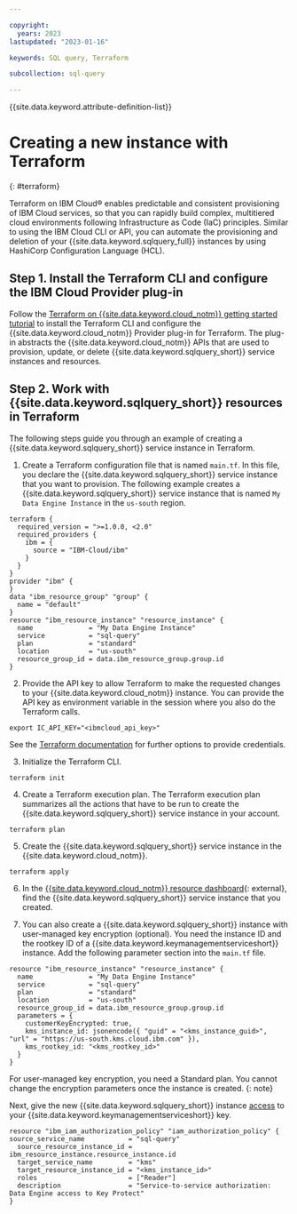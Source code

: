 ```yaml
---

copyright:
  years: 2023
lastupdated: "2023-01-16"

keywords: SQL query, Terraform

subcollection: sql-query

---
```


{{site.data.keyword.attribute-definition-list}}

# Creating a new instance with Terraform
{: #terraform}

Terraform on IBM Cloud® enables predictable and consistent provisioning of IBM Cloud services, so that you can rapidly build complex, multitiered cloud environments following Infrastructure as Code (IaC) principles. Similar to using the IBM Cloud CLI or API, you can automate the provisioning and deletion of your {{site.data.keyword.sqlquery_full}} instances by using HashiCorp Configuration Language (HCL).

## Step 1. Install the Terraform CLI and configure the IBM Cloud Provider plug-in

Follow the [Terraform on {{site.data.keyword.cloud_notm}} getting started tutorial](/docs/ibm-cloud-provider-for-terraform?topic=ibm-cloud-provider-for-terraform-getting-started) to install the Terraform CLI and configure the {{site.data.keyword.cloud_notm}} Provider plug-in for Terraform. The plug-in abstracts the {{site.data.keyword.cloud_notm}} APIs that are used to provision, update, or delete {{site.data.keyword.sqlquery_short}} service instances and resources.

## Step 2. Work with {{site.data.keyword.sqlquery_short}} resources in Terraform

The following steps guide you through an example of creating a {{site.data.keyword.sqlquery_short}} service instance in Terraform.

1. Create a Terraform configuration file that is named `main.tf`. In this file, you declare the {{site.data.keyword.sqlquery_short}} service instance that you want to provision. The following example creates a {{site.data.keyword.sqlquery_short}} service instance that is named `My Data Engine Instance` in the `us-south` region.

```
terraform {
  required_version = ">=1.0.0, <2.0"
  required_providers {
    ibm = {
      source = "IBM-Cloud/ibm"
    }
  }
}
provider "ibm" {
}
data "ibm_resource_group" "group" {
  name = "default"
}
resource "ibm_resource_instance" "resource_instance" {
  name              = "My Data Engine Instance"
  service           = "sql-query"
  plan              = "standard"
  location          = "us-south"
  resource_group_id = data.ibm_resource_group.group.id
}
```

2. Provide the API key to allow Terraform to make the requested changes to your {{site.data.keyword.cloud_notm}} instance. You can provide the API key as environment variable in the session where you also do the Terraform calls.

```
export IC_API_KEY="<ibmcloud_api_key>"
```

  See the [Terraform documentation](/docs/ibm-cloud-provider-for-terraform?topic=ibm-cloud-provider-for-terraform-about) for further options to provide credentials.

3. Initialize the Terraform CLI. 

```
terraform init
```
   
4. Create a Terraform execution plan. The Terraform execution plan summarizes all the actions that have to be run to create the {{site.data.keyword.sqlquery_short}} service instance in your account. 

```
terraform plan
```

5. Create the {{site.data.keyword.sqlquery_short}} service instance in the {{site.data.keyword.cloud_notm}}.

```
terraform apply
```

6. In the [{{site.data.keyword.cloud_notm}} resource dashboard](https://cloud.ibm.com/resources){: external}, find the {{site.data.keyword.sqlquery_short}} service instance that you created.

7. You can also create a {{site.data.keyword.sqlquery_short}} instance with user-managed key encryption (optional). You need the instance ID and the rootkey ID of a {{site.data.keyword.keymanagementserviceshort}} instance. Add the following parameter section into the `main.tf` file.

```
resource "ibm_resource_instance" "resource_instance" {
  name              = "My Data Engine Instance"
  service           = "sql-query"
  plan              = "standard"
  location          = "us-south"
  resource_group_id = data.ibm_resource_group.group.id
  parameters = {
    customerKeyEncrypted: true,
    kms_instance_id: jsonencode({ "guid" = "<kms_instance_guid>", "url" = "https://us-south.kms.cloud.ibm.com" }),
    kms_rootkey_id: "<kms_rootkey_id>"
  }
}
```

For user-managed key encryption, you need a Standard plan. You cannot change the encryption parameters once the instance is created. 
  {: note}

Next, give the new {{site.data.keyword.sqlquery_short}} instance [access](/docs/account?topic=account-serviceauth) to your {{site.data.keyword.keymanagementserviceshort}} key.

```
resource "ibm_iam_authorization_policy" "iam_authorization_policy" {
source_service_name           = "sql-query"
  source_resource_instance_id = ibm_resource_instance.resource_instance.id
  target_service_name         = "kms"
  target_resource_instance_id = "<kms_instance_id>"
  roles                       = ["Reader"]
  description                 = "Service-to-service authorization: Data Engine access to Key Protect"
}
```

